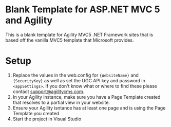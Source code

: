 # Blank Template for ASP.NET MVC 5 and Agility
This is a blank template for Agility MVC5 .NET Framework sites that is based off the vanilla MVC5 template that Microsoft provides.

# Setup
1. Replace the values in the web.config for `{WebsiteName}` and `{SecurityKey}` as well as set the UGC API key and password in `<appSettings>`. If you don't know what or where to find these please contact support@agilitycms.com.
2. In your Agility instance, make sure you have a Page Template created that resolves to a partial view in your website.
3. Ensure your Agility isntance has at least one page and is using the Page Template you created
4. Start the project in Visual Studio 
